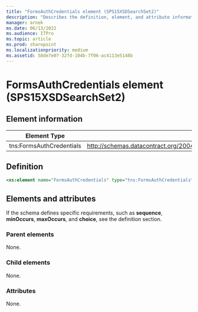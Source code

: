 ```yaml
---
title: "FormsAuthCredentials element (SPS15XSDSearchSet2)"
description: "Describes the definition, element, and attribute information for FormsAuthCredentials element (SPS15XSDSearchSet2)."
manager: arnek
ms.date: 06/13/2022
ms.audience: ITPro
ms.topic: article
ms.prod: sharepoint
ms.localizationpriority: medium
ms.assetid: 58de7e07-32fd-104b-7f06-ac4113e5148b
---
```


# FormsAuthCredentials element (SPS15XSDSearchSet2)

 
  
## Element information

| Element Type | Namespace | Schema File |
|--------------|-----------|-------------|
| tns:FormsAuthCredentials | http://schemas.datacontract.org/2004/07/Microsoft.Office.Server.Search.Administration | schema_Microsoft.Office.Server.Search.Administration.xsd |
   
## Definition

```XML
<xs:element name="FormsAuthCredentials" type="tns:FormsAuthCredentials"></xs:element>

```

## Elements and attributes

If the schema defines specific requirements, such as **sequence**, **minOccurs**, **maxOccurs**, and **choice**, see the definition section. 
  
### Parent elements

None.
  
### Child elements

None.
  
### Attributes

None.
  

